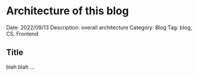 # Architecture of this blog
Date: 2022/09/13
Description: overall architecture
Category: Blog
Tag: blog, CS, Frontend

## Title 
blah blah ...
